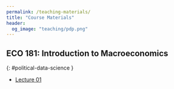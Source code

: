 ```yaml
---
permalink: /teaching-materials/
title: "Course Materials"
header: 
  og_image: "teaching/pdp.png"
---
```


## <i class="fas fa-fw fa-code" aria-hidden="true"></i> ECO 181: Introduction to Macroeconomics 
{: #political-data-science }
- [Lecture 01](/files/pdf/teaching-materials/ECO_181_Lecture_01.pdf)

